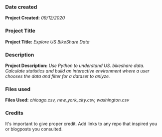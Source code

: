 ### Date created
**Project Created:** *09/12/2020*

### Project Title
**Project Title:**   *Explore US BikeShare Data*

### Description
**Project Description:**   *Use Python to understand US. bikeshare data. Calculate statistics and build an interactive environment where a user chooses the data and filter for a dataset to anlyze.*

### Files used
**Files Used:** *chicago.csv, new_york_city.csv, washington.csv*

### Credits
It's important to give proper credit. Add links to any repo that inspired you or blogposts you consulted.
